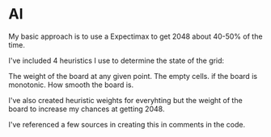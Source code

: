 # AI
My basic approach is to use a Expectimax to get 2048 about 40-50% of the time.  

I've included 4 heuristics I use to determine the state of the grid:

The weight of the board at any given point.
The empty cells.
if the board is monotonic.
How smooth the board is.

I've also created heuristic weights for everyhting but the weight of the board to increase my chances at getting 2048.

 I've referenced a few sources in creating this in comments in the code.
